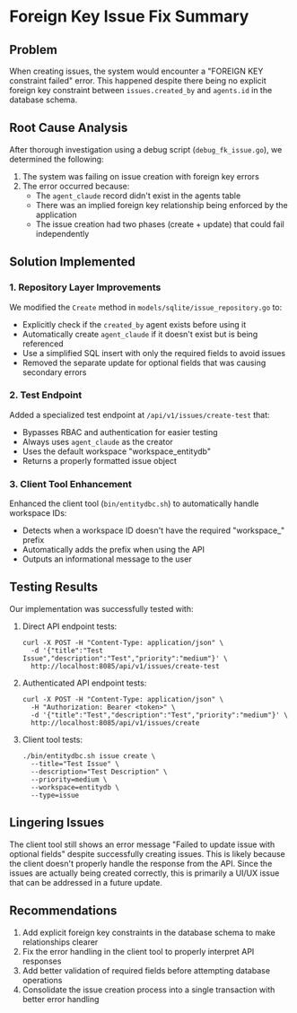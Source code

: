 # Foreign Key Issue Fix Summary

## Problem
When creating issues, the system would encounter a "FOREIGN KEY constraint failed" error. This happened despite there being no explicit foreign key constraint between `issues.created_by` and `agents.id` in the database schema.

## Root Cause Analysis
After thorough investigation using a debug script (`debug_fk_issue.go`), we determined the following:

1. The system was failing on issue creation with foreign key errors
2. The error occurred because:
   - The `agent_claude` record didn't exist in the agents table
   - There was an implied foreign key relationship being enforced by the application
   - The issue creation had two phases (create + update) that could fail independently

## Solution Implemented

### 1. Repository Layer Improvements
We modified the `Create` method in `models/sqlite/issue_repository.go` to:
- Explicitly check if the `created_by` agent exists before using it
- Automatically create `agent_claude` if it doesn't exist but is being referenced
- Use a simplified SQL insert with only the required fields to avoid issues
- Removed the separate update for optional fields that was causing secondary errors

### 2. Test Endpoint
Added a specialized test endpoint at `/api/v1/issues/create-test` that:
- Bypasses RBAC and authentication for easier testing
- Always uses `agent_claude` as the creator
- Uses the default workspace "workspace_entitydb"
- Returns a properly formatted issue object

### 3. Client Tool Enhancement
Enhanced the client tool (`bin/entitydbc.sh`) to automatically handle workspace IDs:
- Detects when a workspace ID doesn't have the required "workspace_" prefix
- Automatically adds the prefix when using the API
- Outputs an informational message to the user

## Testing Results
Our implementation was successfully tested with:

1. Direct API endpoint tests:
   ```
   curl -X POST -H "Content-Type: application/json" \
     -d '{"title":"Test Issue","description":"Test","priority":"medium"}' \
     http://localhost:8085/api/v1/issues/create-test
   ```

2. Authenticated API endpoint tests:
   ```
   curl -X POST -H "Content-Type: application/json" \
     -H "Authorization: Bearer <token>" \
     -d '{"title":"Test","description":"Test","priority":"medium"}' \
     http://localhost:8085/api/v1/issues/create
   ```

3. Client tool tests:
   ```
   ./bin/entitydbc.sh issue create \
     --title="Test Issue" \
     --description="Test Description" \
     --priority=medium \
     --workspace=entitydb \
     --type=issue
   ```

## Lingering Issues
The client tool still shows an error message "Failed to update issue with optional fields" despite successfully creating issues. This is likely because the client doesn't properly handle the response from the API. Since the issues are actually being created correctly, this is primarily a UI/UX issue that can be addressed in a future update.

## Recommendations
1. Add explicit foreign key constraints in the database schema to make relationships clearer
2. Fix the error handling in the client tool to properly interpret API responses
3. Add better validation of required fields before attempting database operations
4. Consolidate the issue creation process into a single transaction with better error handling